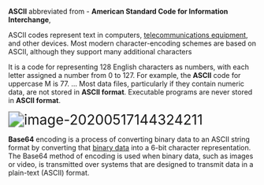 **ASCII** abbreviated from - **American Standard Code for Information Interchange**,

ASCII codes represent text in computers, [telecommunications equipment](https://en.wikipedia.org/wiki/Telecommunications_equipment), and other devices. Most modern character-encoding schemes are based on ASCII, although they support many additional characters

It is a code for representing 128 English characters as numbers, with each letter assigned a number from 0 to 127. For example, the **ASCII** code for uppercase M is 77. ... Most data files, particularly if they contain numeric data, are not stored in **ASCII format**. Executable programs are never stored in **ASCII format**.



<img src="C:\Users\camer\AppData\Roaming\Typora\typora-user-images\image-20200517144324211.png" alt="image-20200517144324211" style="zoom:200%;" />

**Base64** encoding is a process of converting binary data to an ASCII string format by converting that [binary data](https://www.lifewire.com/binary-data-types-in-sql-server-1019807) into a 6-bit character representation. The Base64 method of encoding is used when binary data, such as images or video, is transmitted over systems that are designed to transmit data in a plain-text (ASCII) format.